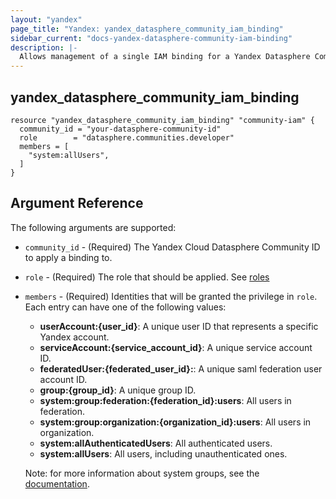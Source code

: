 ```yaml
---
layout: "yandex"
page_title: "Yandex: yandex_datasphere_community_iam_binding"
sidebar_current: "docs-yandex-datasphere-community-iam-binding"
description: |-
  Allows management of a single IAM binding for a Yandex Datasphere Community.
---
```


## yandex\_datasphere\_community\_iam\_binding

```hcl
resource "yandex_datasphere_community_iam_binding" "community-iam" {
  community_id = "your-datasphere-community-id"
  role        = "datasphere.communities.developer"
  members = [
    "system:allUsers",
  ]
}
```

## Argument Reference

The following arguments are supported:

* `community_id` - (Required) The Yandex Cloud Datasphere Community ID to apply a binding to.

* `role` - (Required) The role that should be applied. See [roles](https://cloud.yandex.com/en/docs/datasphere/security/)

* `members` - (Required) Identities that will be granted the privilege in `role`.
  Each entry can have one of the following values:
    * **userAccount:{user_id}**: A unique user ID that represents a specific Yandex account.
    * **serviceAccount:{service_account_id}**: A unique service account ID.
    * **federatedUser:{federated_user_id}:**: A unique saml federation user account ID.
    * **group:{group_id}**: A unique group ID.
    * **system:group:federation:{federation_id}:users**: All users in federation.
    * **system:group:organization:{organization_id}:users**: All users in organization.
    * **system:allAuthenticatedUsers**: All authenticated users. 
    * **system:allUsers**: All users, including unauthenticated ones.

    Note: for more information about system groups, see the [documentation](https://cloud.yandex.com/docs/iam/concepts/access-control/system-group).
